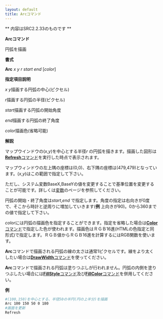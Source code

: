 ```yaml
---
layout: default
title: Arcコマンド
---
```

** 内容はSRC2.2.33のものです **

**Arcコマンド**

円弧を描画

**書式**

**Arc** *x y r start end* [*color*]

**指定項目説明**

*x y*描画する円弧の中心(ピクセル)

*r*描画する円弧の半径(ピクセル)

*start*描画する円弧の開始角度

*end*描画する円弧の終了角度

*color*描画色(省略可能)

**解説**

マップウインドウの(*x*,*y*)を中心とする半径*r* の円弧を描きます。描画した図形は[**Refresh**コマンド](Refreshコマンド.md)を実行した時点で表示されます。

マップウィンドウの左上隅の座標は(0,0)、右下隅の座標は(479,479)となっています。(*x*,*y*)はこの範囲で指定して下さい。

ただし、システム変数BaseX,BaseYの値を変更することで基準位置を変更することが可能です。詳しくは[変数](変数.md)のページを参照してください。

円弧の開始・終了角度は*start*,*end* で指定します。角度の指定は右向きが0度で、そこから時計と逆周りに増加していきます(**例** 上向きが90)。0から360までの値で指定して下さい。

*color*には円弧の描画色を指定することができます。指定を省略した場合は[**Color**コマンド](Colorコマンド.md)で指定した色が使われます。描画色はＲＧＢ16進(HTMLの色指定と同形式)で指定します。ＲＧＢ値からＲＧＢ16進を計算するにはRGB関数を使います。

**Arc**コマンドで描画される円弧の線の太さは通常1ピクセルです。線をより太くしたい場合は[**DrawWidth**コマンド](DrawWidthコマンド.md)を使ってください。

**Arc**コマンドで描画される円弧は塗りつぶしが行われません。円弧の内側を塗りつぶしたい場合には[**FillStyle**コマンド](FillStyleコマンド.md)及び[**FillColor**コマンド](FillColorコマンド.md)を併用してください。

**例**
```sh
#(100,150)を中心とする、半径50の半円(円の上半分)を描画
Arc 100 150 50 0 180
#画面を更新
Refresh
```

